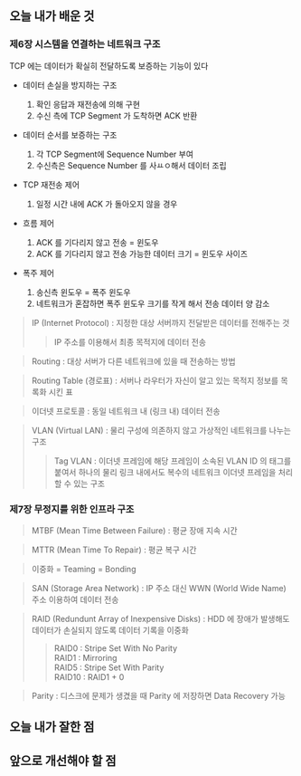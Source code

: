 <h2> 오늘 내가 배운 것 </h2>

<h3> 제6장 시스템을 연결하는 네트워크 구조 </h3>

TCP 에는 데이터가 확실히 전달하도록 보증하는 기능이 있다   

- 데이터 손실을 방지하는 구조
  1. 확인 응답과 재전송에 의해 구현
  2. 수신 측에 TCP Segment 가 도착하면 ACK 반환

- 데이터 순서를 보증하는 구조
  1. 각 TCP Segment에 Sequence Number 부여
  2. 수신측은 Sequence Number 를 사ㅛㅇ해서 데이터 조립

- TCP 재전송 제어
  1. 일정 시간 내에 ACK 가 돌아오지 않을 경우

- 흐름 제어
  1. ACK 를 기다리지 않고 전송 = 윈도우
  2. ACK 를 기다리지 않고 전송 가능한 데이터 크기 = 윈도우 사이즈

- 폭주 제어
  1. 송신측 윈도우 = 폭주 윈도우
  2. 네트워크가 혼잡하면 폭주 윈도우 크기를 작게 해서 전송 데이터 양 감소

> IP (Internet Protocol) : 지정한 대상 서버까지 전달받은 데이터를 전해주는 것
> > IP 주소를 이용해서 최종 목적지에 데이터 전송

> Routing : 대상 서버가 다른 네트워크에 있을 때 전송하는 방법

> Routing Table (경로표) : 서버나 라우터가 자신이 알고 있는 목적지 정보를 목록화 시킨 표

> 이더넷 프로토콜 : 동일 네트워크 내 (링크 내) 데이터 전송

> VLAN (Virtual LAN) : 물리 구성에 의존하지 않고 가상적인 네트워크를 나누는 구조
> > Tag VLAN : 이더넷 프레임에 해당 프레임이 소속된 VLAN ID 의 태그를 붙여서 하나의 물리 링크 내에서도
> >            복수의 네트워크 이더넷 프레임을 처리할 수 있는 구조

<h3> 제7장 무정지를 위한 인프라 구조 </h3>

> MTBF (Mean Time Between Failure) : 평균 장애 지속 시간

> MTTR (Mean Time To Repair) : 평균 복구 시간

> 이중화 = Teaming = Bonding

> SAN (Storage Area Network) : IP 주소 대신 WWN (World Wide Name) 주소 이용하여 데이터 전송

> RAID (Redundunt Array of Inexpensive Disks) : HDD 에 장애가 발생해도 데이터가 손실되지 않도록 데이터 기록을 이중화
> > RAID0 : Stripe Set With No Parity   
> > RAID1 : Mirroring   
> > RAID5 : Stripe Set With Parity   
> > RAID10 : RAID1 + 0

> Parity : 디스크에 문제가 생겼을 때 Parity 에 저장하면 Data Recovery 가능


<h2> 오늘 내가 잘한 점 </h2>



<h2> 앞으로 개선해야 할 점 </h2>
